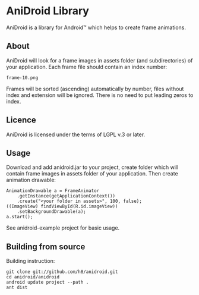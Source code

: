 AniDroid Library
================

AniDroid is a library for Android&trade; which 
helps to create frame animations.

About
-----

AniDroid will look for a frame images in assets folder
(and subdirectories) of your application. Each frame 
file should contain an index number:

    frame-10.png

Frames will be sorted (ascending) automatically by number,
files without index and extension will be ignored. There is
no need to put leading zeros to index.

Licence
-------

AniDroid is licensed under the terms of LGPL v.3 or later.



Usage
-----

Download and add anidroid.jar to your project, create
folder which will contain frame images in assets folder
of your application. Then create animation drawable:

    AnimationDrawable a = FrameAnimator
	    .getInstance(getApplicationContext())
	    .create("<your folder in assets>", 100, false);
    ((ImageView) findViewById(R.id.imageView))
	    .setBackgroundDrawable(a);
    a.start();

See anidroid-example project for basic usage.


Building from source
--------------------

Building instruction:

    git clone git://github.com/h8/anidroid.git
    cd anidroid/anidroid
    android update project --path .
    ant dist
